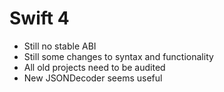 # Swift 4

* Still no stable ABI
* Still some changes to syntax and functionality
* All old projects need to be audited
* New JSONDecoder seems useful

